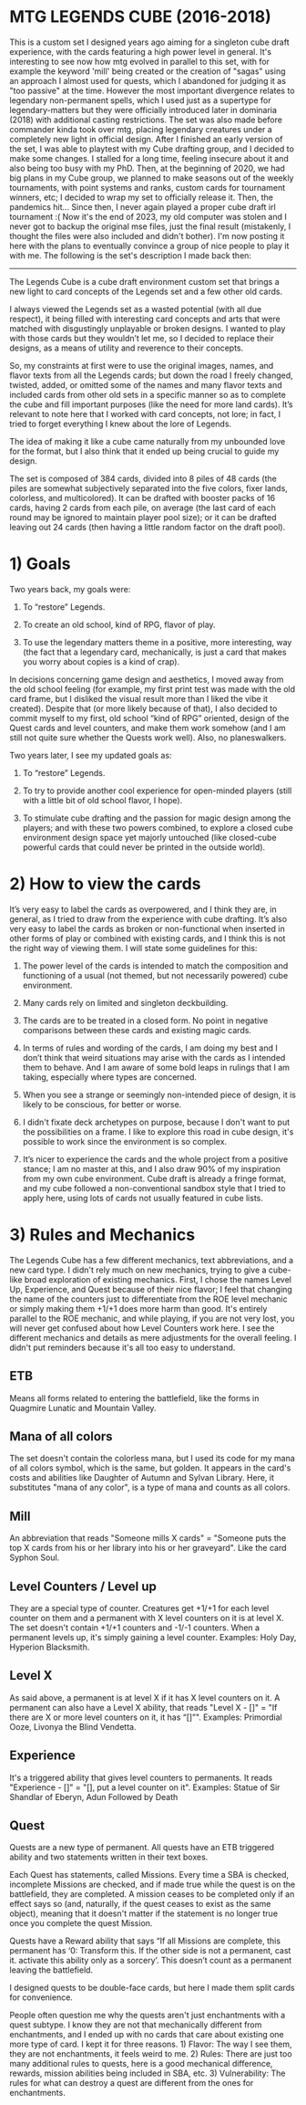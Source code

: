 # MTG LEGENDS CUBE (2016-2018)

This is a custom set I designed years ago aiming for a singleton cube draft experience, with the cards featuring a high power level in general. It's interesting to see now how mtg evolved in parallel to this set, with for example the keyword 'mill' being created or the creation of "sagas" using an approach I almost used for quests, which I abandoned for judging it as "too passive" at the time. However the most important divergence relates to legendary non-permanent spells, which I used just as a supertype for legendary-matters but they were officially introduced later in dominaria (2018) with additional casting restrictions. The set was also made before commander kinda took over mtg, placing legendary creatures under a completely new light in official design. After I finished an early version of the set, I was able to playtest with my Cube drafting group, and I decided to make some changes. I stalled for a long time, feeling insecure about it and also being too busy with my PhD. Then, at the beginning of 2020, we had big plans in my Cube group, we planned to make seasons out of the weekly tournaments, with point systems and ranks, custom cards for tournament winners, etc; I decided to wrap my set to officially release it. Then, the pandemics hit... Since then, I never again played a proper cube draft irl tournament :( Now it's the end of 2023, my old computer was stolen and I never got to backup the original mse files, just the final result (mistakenly, I thought the files were also included and didn't bother). I'm now posting it here with the plans to eventually convince a group of nice people to play it with me. The following is the set's description I made back then:

--------------------------------------------------------------------------------------------------------------------------------------------

The Legends Cube is a cube draft environment custom set that brings a new light to card concepts of the Legends set and a few other old cards.

I always viewed the Legends set as a wasted potential (with all due respect), it being filled with interesting card concepts and arts that were matched with disgustingly unplayable or broken designs. I wanted to play with those cards but they wouldn’t let me, so I decided to replace their designs, as a means of utility and reverence to their concepts.

So, my constraints at first were to use the original images, names, and flavor texts from all the Legends cards; but down the road I freely changed, twisted, added, or omitted some of the names and many flavor texts and included cards from other old sets in a specific manner so as to complete the cube and fill important purposes (like the need for more land cards). It’s relevant to note here that I worked with card concepts, not lore; in fact, I tried to forget everything I knew about the lore of Legends.

The idea of making it like a cube came naturally from my unbounded love for the format, but I also think that it ended up being crucial to guide my design.

The set is composed of 384 cards, divided into 8 piles of 48 cards (the piles are somewhat subjectively separated into the five colors, fixer lands, colorless, and multicolored). It can be drafted with booster packs of 16 cards, having 2 cards from each pile, on average (the last card of each round may be ignored to maintain player pool size); or it can be drafted leaving out 24 cards (then having a little random factor on the draft pool).

# 1) Goals

Two years back, my goals were:

1) To “restore” Legends.

2) To create an old school, kind of RPG, flavor of play.

3) To use the legendary matters theme in a positive, more interesting, way (the fact that a legendary card, mechanically, is just a card that makes you worry about copies is a kind of crap).

In decisions concerning game design and aesthetics, I moved away from the old school feeling (for example, my first print test was made with the old card frame, but I disliked the visual result more than I liked the vibe it created). Despite that (or more likely because of that), I also decided to commit myself to my first, old school “kind of RPG” oriented, design of the Quest cards and level counters, and make them work somehow (and I am still not quite sure whether the Quests work well). Also, no planeswalkers.

Two years later, I see my updated goals as:

1) To “restore” Legends.

2) To try to provide another cool experience for open-minded players (still with a little bit of old school flavor, I hope).

3) To stimulate cube drafting and the passion for magic design among the players; and with these two powers combined, to explore a closed cube environment design space yet majorly untouched (like closed-cube powerful cards that could never be printed in the outside world).

# 2) How to view the cards

It’s very easy to label the cards as overpowered, and I think they are, in general, as I tried to draw from the experience with cube drafting. It’s also very easy to label the cards as broken or non-functional when inserted in other forms of play or combined with existing cards, and I think this is not the right way of viewing them. I will state some guidelines for this:

1) The power level of the cards is intended to match the composition and functioning of a usual (not themed, but not necessarily powered) cube environment.

2) Many cards rely on limited and singleton deckbuilding.

3) The cards are to be treated in a closed form. No point in negative comparisons between these cards and existing magic cards.

4) In terms of rules and wording of the cards, I am doing my best and I don’t think that weird situations may arise with the cards as I intended them to behave. And I am aware of some bold leaps in rulings that I am taking, especially where types are concerned.

5) When you see a strange or seemingly non-intended piece of design, it is likely to be conscious, for better or worse.

6) I didn't fixate deck archetypes on purpose, because I don't want to put the possibilities on a frame. I like to explore this road in cube design, it's possible to work since the environment is so complex.

7) It’s nicer to experience the cards and the whole project from a positive stance; I am no master at this, and I also draw 90% of my inspiration from my own cube environment. Cube draft is already a fringe format, and my cube followed a non-conventional sandbox style that I tried to apply here, using lots of cards not usually featured in cube lists.

# 3) Rules and Mechanics

The Legends Cube has a few different mechanics, text abbreviations, and a new card type. I didn't rely much on new mechanics, trying to give a cube-like broad exploration of existing mechanics. First, I chose the names Level Up, Experience, and Quest because of their nice flavor; I feel that changing the name of the counters just to differentiate from the ROE level mechanic or simply making them +1/+1 does more harm than good. It's entirely parallel to the ROE mechanic, and while playing, if you are not very lost, you will never get confused about how Level Counters work here. I see the different mechanics and details as mere adjustments for the overall feeling. I didn't put reminders because it's all too easy to understand.

## ETB
Means all forms related to entering the battlefield, like the forms in Quagmire Lunatic and Mountain Valley.

## Mana of all colors
The set doesn't contain the colorless mana, but I used its code for my mana of all colors symbol, which is the same, but golden. It appears in the card's costs and abilities like Daughter of Autumn and Sylvan Library. Here, it substitutes "mana of any color", is a type of mana and counts as all colors.

## Mill
An abbreviation that reads "Someone mills X cards" = "Someone puts the top X cards from his or her library into his or her graveyard". Like the card Syphon Soul.

## Level Counters / Level up
They are a special type of counter. Creatures get +1/+1 for each level counter on them and a permanent with X level counters on it is at level X. The set doesn't contain +1/+1 counters and -1/-1 counters. When a permanent levels up, it's simply gaining a level counter. Examples: Holy Day, Hyperion Blacksmith.

## Level X
As said above, a permanent is at level X if it has X level counters on it. A permanent can also have a Level X ability, that reads "Level X - []" = "If there are X or more level counters on it, it has “[]”". Examples: Primordial Ooze, Livonya the Blind Vendetta.

## Experience
It's a triggered ability that gives level counters to permanents. It reads "Experience - []" = "[], put a level counter on it". Examples: Statue of Sir Shandlar of Eberyn, Adun Followed by Death

## Quest
Quests are a new type of permanent. All quests have an ETB triggered ability and two statements written in their text boxes.

Each Quest has statements, called Missions. Every time a SBA is checked, incomplete Missions are checked, and if made true while the quest is on the battlefield, they are completed. A mission ceases to be completed only if an effect says so (and, naturally, if the quest ceases to exist as the same object), meaning that it doesn't matter if the statement is no longer true once you complete the quest Mission.

Quests have a Reward ability that says “If all Missions are complete, this permanent has ‘0: Transform this. If the other side is not a permanent, cast it. activate this ability only as a sorcery’. This doesn’t count as a permanent leaving the battlefield.

I designed quests to be double-face cards, but here I made them split cards for convenience.

People often question me why the quests aren't just enchantments with a quest subtype. I know they are not that mechanically different from enchantments, and I ended up with no cards that care about existing one more type of card. I kept it for three reasons. 1) Flavor: The way I see them, they are not enchantments, it feels weird to me. 2) Rules: There are just too many additional rules to quests, here is a good mechanical difference, rewards, mission abilities being included in SBA, etc. 3) Vulnerability: The rules for what can destroy a quest are different from the ones for enchantments.
